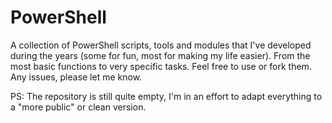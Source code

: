 # PowerShell
A collection of PowerShell scripts, tools and modules that I've developed during the years (some for fun, most for making my life easier). From the most basic functions to very specific tasks.
Feel free to use or fork them. 
Any issues, please let me know.

PS: The repository is still quite empty, I'm in an effort to adapt everything to a "more public" or clean version.
